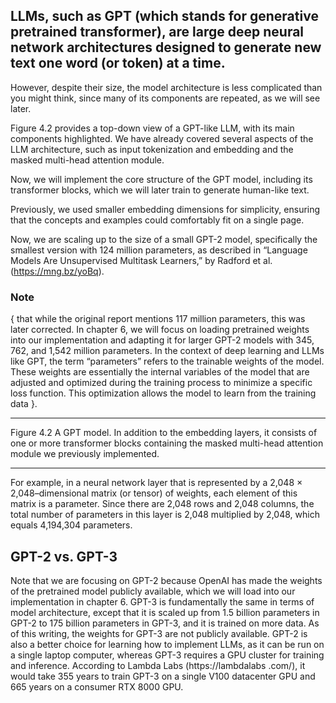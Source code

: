 ## LLMs, such as GPT (which stands for generative pretrained transformer), are large deep neural network architectures designed to generate new text one word (or token) at a time.

However, despite their size, the model architecture is less complicated than you
might think, since many of its components are repeated, as we will see later.

Figure 4.2 provides a top-down view of a GPT-like LLM, with its main components highlighted.
We have already covered several aspects of the LLM architecture, such as input
tokenization and embedding and the masked multi-head attention module. 

Now, we will implement the core structure of the GPT model, including its transformer blocks,
which we will later train to generate human-like text.

Previously, we used smaller embedding dimensions for simplicity, ensuring that the
concepts and examples could comfortably fit on a single page.

Now, we are scaling up to the size of a small GPT-2 model, specifically the smallest version with 124 million
parameters, as described in “Language Models Are Unsupervised Multitask Learners,”
by Radford et al. (https://mng.bz/yoBq). 

### Note 
 { that while the original report mentions 117 million parameters, this was later corrected.
   In chapter 6, we will focus on loading pretrained weights into our implementation and adapting it for larger GPT-2
    models with 345, 762, and 1,542 million parameters.
    In the context of deep learning and LLMs like GPT, the term “parameters” refers
    to the trainable weights of the model. These weights are essentially the internal variables
    of the model that are adjusted and optimized during the training process to
    minimize a specific loss function. This optimization allows the model to learn from
    the training data }.

-------------------------------------------------------------------------------------------------



Figure 4.2 A GPT model. In addition to the embedding layers, it consists of one or more
transformer blocks containing the masked multi-head attention module we previously
implemented.

-------------------------------------------------------------------------------------------------

For example, in a neural network layer that is represented by a 2,048 × 2,048–dimensional
matrix (or tensor) of weights, each element of this matrix is a parameter. Since there
are 2,048 rows and 2,048 columns, the total number of parameters in this layer is 2,048
multiplied by 2,048, which equals 4,194,304 parameters.


## GPT-2 vs. GPT-3
Note that we are focusing on GPT-2 because OpenAI has made the weights of the
pretrained model publicly available, which we will load into our implementation in
chapter 6. GPT-3 is fundamentally the same in terms of model architecture, except
that it is scaled up from 1.5 billion parameters in GPT-2 to 175 billion parameters
in GPT-3, and it is trained on more data. As of this writing, the weights for GPT-3
are not publicly available. GPT-2 is also a better choice for learning how to implement
LLMs, as it can be run on a single laptop computer, whereas GPT-3 requires a
GPU cluster for training and inference. According to Lambda Labs (https://lambdalabs
.com/), it would take 355 years to train GPT-3 on a single V100 datacenter GPU
and 665 years on a consumer RTX 8000 GPU.

